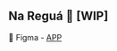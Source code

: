 ## Na Reguá 💈 [WIP]

🎨 Figma - [APP](https://www.figma.com/proto/WEOmbDAX3U8wTZq5x9LJzm/Wireframes---Na-R%C3%A9gua?type=design&node-id=132-4600&t=aKpW79wMA8OREP8r-1&scaling=min-zoom&page-id=0%3A1&starting-point-node-id=132%3A4600&show-proto-sidebar=1&mode=design)

